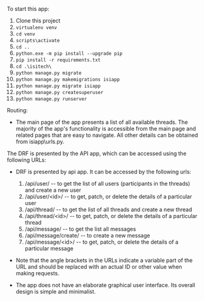 To start this app:
1. Clone this project
2. `virtualenv venv`
3. `cd venv`
4. `scripts\activate`
5. `cd ..`
6. `python.exe -m pip install --upgrade pip`
7. `pip install -r requirements.txt`
8. `cd .\isitech\`
9. `python manage.py migrate`
10. `python manage.py makemigrations isiapp`
11. `python manage.py migrate isiapp`
12. `python manage.py createsuperuser`
13. `python manage.py runserver`

Routing:
- The main page of the app presents a list of all available threads. 
The majority of the app's functionality is accessible from the main page and related pages that are easy to navigate. All other details can be obtained from isiapp\urls.py.

The DRF is presented by the API app, which can be accessed using the following URLs:
  
- DRF is presented by api app. It can be accessed by the following urls:
    1. /api/user/ -- to get the list of all users (participants in the threads) and create a new user
    2. /api/user/\<id>/ -- to get, patch, or delete the details of a particular user
    3. /api/thread/ -- to get the list of all threads and create a new thread
    4. /api/thread/\<id>/ -- to get, patch, or delete the details of a particular thread
    5. /api/message/ -- to get the list all messages
    6. /api/message/create/ -- to create a new message
    7. /api/message/\<id>/ -- to get, patch, or delete the details of a particular message
    
- Note that the angle brackets in the URLs indicate a variable part of the URL and should be replaced with an actual ID or other value when making requests.

- The app does not have an elaborate graphical user interface. Its overall design is simple and minimalist.
